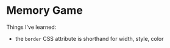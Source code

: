 # Memory Game

Things I've learned:

- the `border` CSS attribute is shorthand for width, style, color
